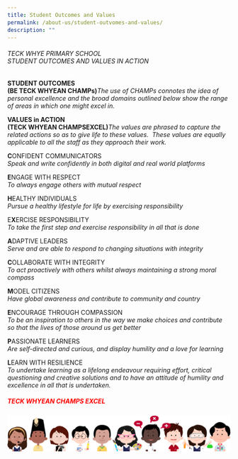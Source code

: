 ```yaml
---
title: Student Outcomes and Values
permalink: /about-us/student-outvomes-and-values/
description: ""
---
```

<h6 style="color:navyblue">TECK WHYE PRIMARY SCHOOL<br>  STUDENT OUTCOMES AND VALUES IN ACTION</h6>



**STUDENT OUTCOMES**  
**(BE TECK WHYEAN CHAMPs)**_The use of CHAMPs connotes the idea of personal excellence and the broad domains outlined below show the range of areas in which one might excel in._

**VALUES in ACTION**  
**(TECK WHYEAN CHAMPSEXCEL)**_The values are phrased to capture the related actions so as to give life to these values.  These values are equally applicable to all the staff as they approach their work._

**C**ONFIDENT COMMUNICATORS  
_Speak and write confidently in both digital and real world platforms_

**E**NGAGE WITH RESPECT  
_To always engage others with mutual respect_

**H**EALTHY INDIVIDUALS  
_Pursue a healthy lifestyle for life by exercising responsibility_

E**X**ERCISE RESPONSIBILITY  
_To take the first step and exercise responsibility in all that is done_

**A**DAPTIVE LEADERS  
_Serve and are able to respond to changing situations with integrity_

**C**OLLABORATE WITH INTEGRITY  
_To act proactively with others whilst always maintaining a strong moral compass_

**M**ODEL CITIZENS  
_Have global awareness and contribute to community and country_

**E**NCOURAGE THROUGH COMPASSION  
_To be an inspiration to others in the way we make choices and contribute so that the lives of those around us get better_

**P**ASSIONATE LEARNERS  
_Are self-directed and curious, and display humility and a love for learning_

**L**EARN WITH RESILIENCE  
_To undertake learning as a lifelong endeavour requiring effort, critical questioning and creative solutions and to have an attitude of humility and excellence in all that is undertaken._

<h5 style="color:red">TECK WHYEAN CHAMPS EXCEL</h5>

![](/images/kids.png)